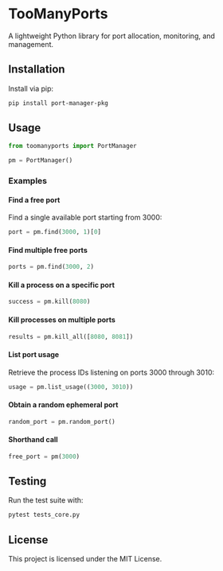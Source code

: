 # TooManyPorts

A lightweight Python library for port allocation, monitoring, and management.

## Installation

Install via pip:

```bash
pip install port-manager-pkg
```

## Usage

```python
from toomanyports import PortManager

pm = PortManager()
```

### Examples

#### Find a free port

Find a single available port starting from 3000:

```python
port = pm.find(3000, 1)[0]
```

#### Find multiple free ports

```python
ports = pm.find(3000, 2)
```

#### Kill a process on a specific port

```python
success = pm.kill(8080)
```

#### Kill processes on multiple ports

```python
results = pm.kill_all([8080, 8081])
```

#### List port usage

Retrieve the process IDs listening on ports 3000 through 3010:

```python
usage = pm.list_usage((3000, 3010))
```

#### Obtain a random ephemeral port

```python
random_port = pm.random_port()
```

#### Shorthand call

```python
free_port = pm(3000)
```

## Testing

Run the test suite with:

```bash
pytest tests_core.py
```

## License

This project is licensed under the MIT License.
